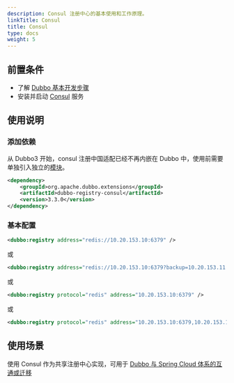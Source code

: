 ```yaml
---
description: Consul 注册中心的基本使用和工作原理。
linkTitle: Consul
title: Consul
type: docs
weight: 5
---
```



## 前置条件
* 了解 [Dubbo 基本开发步骤](/en/overview/mannual/java-sdk/quick-start/starter/)
* 安装并启动 [Consul](http://consul.io) 服务

## 使用说明

### 添加依赖

从 Dubbo3 开始，consul 注册中国适配已经不再内嵌在 Dubbo 中，使用前需要单独引入独立的[模块](/en/download/spi-extensions/#dubbo-registry)。

```xml
<dependency>
    <groupId>org.apache.dubbo.extensions</groupId>
    <artifactId>dubbo-registry-consul</artifactId>
    <version>3.3.0</version>
</dependency>
```

### 基本配置
```xml
<dubbo:registry address="redis://10.20.153.10:6379" />
```

或

```xml
<dubbo:registry address="redis://10.20.153.10:6379?backup=10.20.153.11:6379,10.20.153.12:6379" />
```

或

```xml
<dubbo:registry protocol="redis" address="10.20.153.10:6379" />
```

或

```xml
<dubbo:registry protocol="redis" address="10.20.153.10:6379,10.20.153.11:6379,10.20.153.12:6379" />
```

## 使用场景

使用 Consul 作为共享注册中心实现，可用于 [Dubbo 与 Spring Cloud 体系的互通或迁移](/en/blog/2023/10/07/微服务最佳实践零改造实现-spring-cloud-apache-dubbo-互通/)
